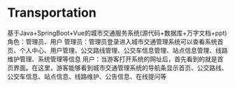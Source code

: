 # Transportation
基于Java+SpringBoot+Vue的城市交通服务系统(源代码+数据库+万字文档+ppt)角色：管理员、用户  管理员：管理员登录进入城市交通管理系统可以查看系统首页、个人中心、用户管理、公交路线管理、公交车信息管理、站点信息管理、线路维护管理、系统管理等信息  用户：当游客打开系统的网址后，首先看到的就是首页界面。在这里，游客能够看到城市交通管理系统的导航条显示首页、公交路线、公交车信息、站点信息、线路维护、公告信息、在线提问等
